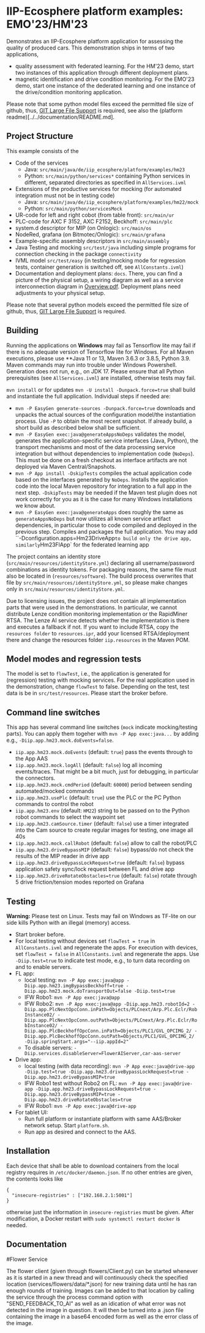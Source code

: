 # IIP-Ecosphere platform examples: EMO'23/HM'23

Demonstrates an IIP-Ecosphere platform application for assessing the quality of produced cars. This demonstration ships in terms of two applications, 
 - quality assessment with federated learning. For the HM'23 demo, start two instances of this application through different deployment plans.
 - magnetic identification and drive condition monitoring. For the EMO'23 demo, start one instance of the dederated learning and one instance of the drive/condition monitoring application.

Please note that some python model files exceed the permitted file size of github, thus, [GIT Large File Support](https://git-lfs.com/) is required, see also the (platform readme)[../../documentation/README.md].

## Project Structure

This example consists of the
- Code of the services 
  - Java: `src/main/java/de/iip_ecosphere/platform/examples/hm23`
  - Python: `src/main/python/services*` containing Python services in different, separated directories as specified in ``AllServices.ivml``
- Extensions of the productive services for mocking (for automated integration must not be in testing code)
  - Java: `src/main/java/de/iip_ecosphere/platform/examples/hm22/mock`
  - Python: `src/main/python/servicesMock`
- UR-code for left and right cobot (from table front): `src/main/ur`
- PLC-code for AXC F 3152, AXC F2152, Beckhoff: `src/main/plc`
- system.d descriptor for MIP (on Onlogic): `src/main/os`
- NodeRed, grafana (on Bitmotec/Onlogic): `src/main/grafana`
- Example-specific assembly descriptors in `src/main/assembly`
- Java Testing and mocking `src/test/java` including simple programs for connection checking in the package `connectivity`
- IVML model `src/test/easy` (in testing/mocking mode for regression tests, container generation is switched off, see `AllConstants.ivml`)
- Documentation and deployment plans: `docs`. There, you can find a picture of the physical setup, a wiring diagram as well as a service interconnection diagram in [Overview.pdf](docs/Overview.pptx). Deployment plans need adjustments to your physical setup.

Please note that several python models exceed the permitted file size of github, thus, [GIT Large File Support](https://git-lfs.com/) is required.

## Building

Running the applications on **Windows** may fail as Tensorflow lite may fail if there is no adequate version of Tensorflow lite for Windows. For all Maven executions, please use **Java 11 or 13, Maven 3.6.3 or 3.8.5, Python 3.9. Maven commands may run into trouble under Windows Powershell. Generation does not run, e.g., on JDK 17. Please ensure that all Python prerequisites (see ``AllServices.ivml``) are installed, otherwise tests may fail.

`mvn install` or for updates `mvn -U install -Dunpack.force=true` shall build and instantiate the full application. Individual steps if needed are:
- `mvn -P EasyGen generate-sources -Dunpack.force=true` downloads and unpacks the actual sources of the configuration model/the instantiation process. Use `-P` to obtain the most recent snapshot. If already build, a short build as described below shall be sufficient.
- `mvn -P EasyGen exec:java@generateAppsNoDeps` validates the model, generates the application-specific service interfaces (Java, Python), the transport mechanisms and most of the data processing service integration but without dependencies to implementation code (`NoDeps`). This must be done on a fresh checkout as interface artifacts are not deployed via Maven Central/Snapshots.
- `mvn -P App install -DskipTests` compiles the actual application code based on the interfaces generated by `NoDeps`. Installs the application code into the local Maven repository for integration to a full app in the next step. `-DskipTests` may be needed if the Maven test plugin does not work correctly for you as it is the case for many Windows installations we know about.
- `mvn -P EasyGen exec:java@generateApps` does roughly the same as `generateAppsNoDeps` but now utilizes all known service artifact dependencies, in particular those to code compiled and deployed in the previous step. Compiles and packages the full application. You may add ``-Dconfiguration.apps=Hm23DriveApp` to build only the drive app, similarly `Hm23FlApp` for the federated learning app

The project contains an identity store (`src/main/resources/identityStore.yml`) declaring all username/password combinations as identity tokens. For packaging reasons, the same file must also be located in (`resources/software`). The build process overwrites that file by `src/main/resources/identityStore.yml`, so please make changes only in `src/main/resources/identityStore.yml`. 

Due to licensing issues, the project does not contain all implementation parts that were used in the demonstrations. In particular, we cannot distribute Lenze condition monitoring implementation or the RapidMiner RTSA. The Lenze AI service detects whether the implementation is there and executes a fallback if not. If you want to include RTSA, copy the `resources folder` to `resources.ipr`, add your licensed RTSA/deployment there and change the resources folder ``iip.resources`` in the Maven POM. 

## Model modes and regression tests

The model is set to `flowTest`, i.e., the application is generated for (regression) testing with mocking services. For the real application used in the demonstration, change `flowTest` to false. Depending on the test, test data is be in `src/test/resources`. Please start the broker before.




## Command line switches

This app has several command line switches (`mock` indicate mocking/testing parts). You can apply them togeher with `mvn -P App exec:java...` by adding e.g., `-Diip.app.hm23.mock.doEvents=false`.
- `iip.app.hm23.mock.doEvents` (default: `true`) pass the events through to the App AAS
- `iip.app.hm23.mock.logAll` (default: `false`)  log all incoming events/traces. That might be a bit much, just for debugging, in particular the connectors.
- `iip.app.hm23.mock.cmdPeriod` (default: `60000`) period between sending automated/mocked commands
- `iip.app.hm23.usePlc` (default: `true`) use the PLC or the PC Python commands to control the robot
- `iip.app.hm23.env` (default: `HM22`) string to be passed on to the Python robot commands to select the waypoint set
- `iip.app.hm23.camSource.timer` (default: `false`) use a timer integrated into the Cam source to create regular images for testing, one image all 40s
- `iip.app.hm23.mock.callRobot` (default: `false`) allow to call the robot/PLC
- `iip.app.hm23.driveBypassMIP` (default: `false`) bypass/do not check the results of the MIP reader in drive app
- `iip.app.hm23.driveBypassLockRequest=true` (default: `false`) bypass application safety sync/lock request between FL and drive app
- `iip.app.hm23.driveRotateObstacles=true` (default: `false`) rotate through 5 drive friction/tension modes reported on Grafana

## Testing

**Warning:** Please test on Linux. Tests may fail on Windows as TF-lite on our side kills Python with an illegal (memory) access.

- Start broker before.
- For local testing without devices set `flowTest = true` in `AllConstants.ivml` and regenerate the apps. For execution with devices, set `flowTest = false` in `AllConstants.ivml` and regenerate the apps. Use `-Diip.test=true` to indicate test mode, e.g., to turn data recording on and to enable servers.
- FL app: 
    - local testing: `mvn -P App exec:java@app -Diip.app.hm23.imgBypassBeckhoff=true -Diip.app.hm23.mock.doTransportOut=false -Diip.test=true`
    - IFW Robo1: `mvn -P App exec:java@app `
    - IFW Robo2: `mvn -P App exec:java@app -Diip.app.hm23.robotId=2 -Diip.app.PlcNextOpcConn.inPath=Objects/PLCnext/Arp.Plc.Eclr/RobInstance02/ -Diip.app.PlcNextOpcConn.outPath=Objects/PLCnext/Arp.Plc.Eclr/RobInstance02/ -Diip.app.PlcBeckhoffOpcConn.inPath=Objects/PLC1/GVL_OPCIMG_2/ -Diip.app.PlcBeckhoffOpcConn.outPath=Objects/PLC1/GVL_OPCIMG_2/ -Diip.springStart.args="--iip.appId=2"`
    - To disable servers: `-Diip.services.disableServer=FlowerAIServer,car-aas-server`
- Drive app: 
    - local testing (with data recording): `mvn -P App exec:java@drive-app -Diip.test=true -Diip.app.hm23.driveBypassLockRequest=true -Diip.app.hm23.driveBypassMIP=true`
    - IFW Robo1 test without Robo2 on FL: `mvn -P App exec:java@drive-app -Diip.app.hm23.driveBypassLockRequest=true -Diip.app.hm23.driveBypassMIP=true -Diip.app.hm23.driveRotateObstacles=true`
    - IFW Robo1: `mvn -P App exec:java@drive-app`
- For tablet UI:
    - Run full platform or instantiate platform with same AAS/Broker network setup. Start `platform.sh`.
    - Run app as desired and connect to the AAS.

## Installation

Each device that shall be able to download containers from the local registry requires in `/etc/docker/daemon.json`. If no other entries are given, the contents looks like

    {
      "insecure-registries" : ["192.168.2.1:5001"]
    }

otherwise just the information in `insecure-registries` must be given. After modification, a Docker restart with `sudo systemctl restart docker` is needed.

## Documentation

#Flower Service

The flower client (given through flowers/Client.py) can be started whenever as it is started in a new thread and will continuously check the specified location (services/flowers/data/*.json) for new training data until he has ran enough rounds of training. Images can be added to that location by calling the service through the process command option with "SEND_FEEDBACK_TO_AI" as well as an idication of what error was not detected in the image in question. It will then be turned into a .json file containing the image in a base64 encoded form as well as the error class of the image.